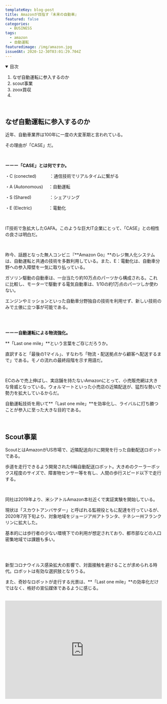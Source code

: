 ```yaml
---
templateKey: blog-post
title: Amazonが目指す『未来の自動車』
featured: false
categories:
  - BUSINESS
tags:
  - amazon
  - 自動運転
featuredimage: /img/amazon.jpg
issuedAt: 2020-12-30T03:01:29.704Z
---
```

<details open><summary>目次</summary>

1. なぜ自動運転に参入するのか
2. scout事業
3. zoox買収
4.

</details>

<br>

<div id="1">

## なぜ自動運転に参入するのか

近年、自動車業界は100年に一度の大変革期と言われている。

その理由が「CASE」だ。

<br>

**ーーー「CASE」とは何ですか。**

・C (conected)　　　：通信技術でリアルタイムに繋がる

・A (Autonomous) 　：自動運転

・S (Shared)  　 　 　   ：シェアリング

・E (Electric) 　 　 　：電動化

<br>

IT技術で急拡大したGAFA。このような巨大IT企業にとって、「CASE」との相性の良さは明白だ。

<br>

昨今、話題となった無人コンビニ『**Amazon Go』**のレジ無人化システムは、自動運転と共通の技術を多数利用している。また、E：電動化は、自動車分野への参入障壁を一気に取り払っている。

ガソリン駆動の自動車は、一台当たり約10万点のパーツから構成される。これに比較し、モーターで駆動する電気自動車は、1/10の約1万点のパーツしか使わない。

エンジンやミッションといった自動車分野独自の技術を利用せず、新しい技術のみで土俵に立つ事が可能である。

<br>

<br>

**ーーー自動運転による物流強化。**

**「Last one mile」**という言葉をご存じだろうか。

直訳すると「最後の1マイル」、すなわち「物流・配送拠点から顧客へ配送するまで」である。モノの流れの最終段階を示す用語だ。

<br>

ECのみで売上伸ばし、実店舗を持たないAmazonにとって、小売販売網は大きな脅威となっている。ウォルマートといった小売店の近隣配送が、猛烈な勢いで勢力を拡大しているからだ。

自動運転技術を用いて**「Last one mile」**を効率化し、ライバルに打ち勝つことが参入に至った大きな目的である。

<br>

<div id="2">

## Scout事業

ScoutとはAmazonがUS市場で、近隣配送向けに開発を行った自動配送ロボットである。

歩道を走行できるよう開発された6輪自動配送ロボット。大きめのクーラーボックス程度のサイズで、障害物センサー等を有し、人間の歩行スピード以下で走行する。

<br>

同社は2019年より、米シアトルAmazon本社近くで実証実験を開始している。

現状は「スカウトアンバサダー」と呼ばれる監視役ともに配達を行っているが、2020年7月下旬より、対象地域をジョージア州アトランタ、テネシー州フランクリンに拡大した。

基本的には歩行者の少ない環境下での利用が想定されており、都市部などの人口密集地域では課題も多い。

<br>

<br>

新型コロナウイルス感染拡大の影響で、対面接触を避けることが求められる時代。ロボットは有効な選択肢となりうる。

また、奇妙なロボットが走行する光景は、**「Last one mile」**の効率化だけではなく、格好の宣伝媒体であるように感じる。

<br>



<iframe width="100%" height="315" src="https://www.youtube.com/embed/Syl1QRue2QE" frameborder="0" allow="accelerometer; autoplay; clipboard-write; encrypted-media; gyroscope; picture-in-picture" allowfullscreen></iframe>

</div>